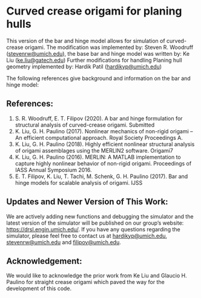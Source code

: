 # Curved crease origami for planing hulls

This version of the bar and hinge model allows for simulation of curved-crease origami. 
The modification was implemented by: Steven R. Woodruff (stevenrw@umich.edu), the base bar and hinge model was written by: Ke Liu (ke.liu@gatech.edu)
Further modifications for handling Planing hull geometry implemented by: Hardik Patil (hardikyp@umich.edu)

The following references give background and information on the bar and hinge model:

## References:

1. S. R. Woodruff, E. T. Filipov (2020). A bar and hinge formulation for structural analysis of curved-crease origami. Submitted
2. K. Liu, G. H. Paulino (2017). Nonlinear mechanics of non-rigid origami – An efficient computational approach. Royal Society Proceedings A.
3. K. Liu, G. H. Paulino (2018). Highly efficient nonlinear structural analysis of origami assemblages using the MERLIN2 software. Origami7
4. K. Liu, G. H. Paulino (2016). MERLIN: A MATLAB implementation to capture highly nonlinear behavior of non-rigid origami. Proceedings of IASS Annual Symposium 2016. 
5. E. T. Filipov, K. Liu, T. Tachi, M. Schenk, G. H. Paulino (2017). Bar and hinge models for scalable analysis of origami.  IJSS

## Updates and Newer Version of This Work:
We are actively adding new functions and debugging the simulator and the latest version of the simulator will be published on our group’s website: https://drsl.engin.umich.edu/. If you have any questions regarding the simulator, please feel free to contact us at hardikyp@umich.edu, stevenrw@umich.edu and filipov@umich.edu. 

## Acknowledgement: 
We would like to acknowledge the prior work from Ke Liu and Glaucio H. Paulino for straight crease origami which paved the way for the development of this code.
